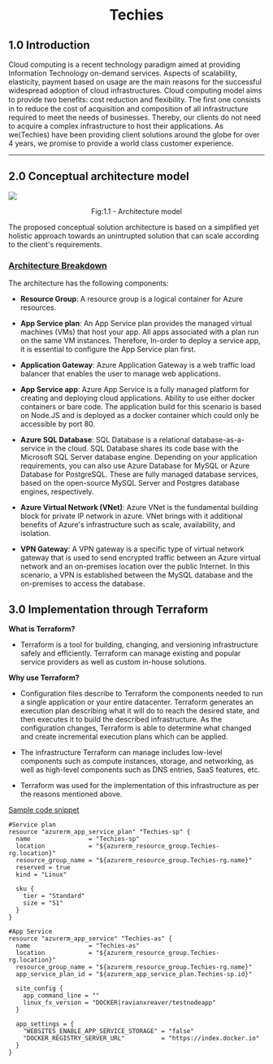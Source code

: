 # <center> **Techies** </center>

1.0 Introduction
-------------
Cloud computing is a recent technology paradigm aimed at providing Information Technology on-demand services. Aspects of scalability, elasticity, payment based on usage are the main reasons for the successful widespread adoption of cloud infrastructures. Cloud computing model aims to provide two beneﬁts: cost reduction and ﬂexibility. The ﬁrst one consists in to reduce the cost of acquisition and composition of all infrastructure required to meet the needs of businesses. Thereby, our clients do not need to acquire a complex infrastructure to host their applications. As we(Techies) have been providing client solutions around the globe for over 4 years, we promise to provide a world class customer experience. 


-------------

2.0 Conceptual architecture model
-------------


![](https://i.imgur.com/VLI7sTP.png) <center> Fig:1.1 - Architecture model </center>

The proposed conceptual solution architecture is based on a simplified yet
holistic approach towards an unintrupted solution that can scale according to the client's requirements.

**<H3><u>Architecture Breakdown</u></H3>**

The architecture has the following components:

- **Resource Group**: A resource group is a logical container for Azure resources.

- **App Service plan**: An App Service plan provides the managed virtual machines (VMs) that host your app. All apps associated with a plan run on the same VM instances. Therefore, In-order to deploy a service app, it is essential to configure the App Service plan first. 

- **Application Gateway**: Azure Application Gateway is a web traffic load balancer that enables the user to manage web applications. 

- **App Service app**: Azure App Service is a fully managed platform for creating and deploying cloud applications. Ability to use either docker containers or bare code. The application build for this scenario is based on Node.JS and is deployed as a docker container which could only be accessible by port 80.

- **Azure SQL Database**: SQL Database is a relational database-as-a-service in the cloud. SQL Database shares its code base with the Microsoft SQL Server database engine. Depending on your application requirements, you can also use Azure Database for MySQL or Azure Database for PostgreSQL. These are fully managed database services, based on the open-source MySQL Server and Postgres database engines, respectively.

- **Azure Virtual Network (VNet)**: Azure VNet is the fundamental building block for private IP network in azure. VNet brings with it additional benefits of Azure's infrastructure such as scale, availability, and isolation.

- **VPN Gateway**: A VPN gateway is a specific type of virtual network gateway that is used to send encrypted traffic between an Azure virtual network and an on-premises location over the public Internet. In this scenario, a VPN is established between the MySQL database and the on-premises to access the database.

3.0 Implementation through Terraform
-------------
**What is Terraform?**

- Terraform is a tool for building, changing, and versioning infrastructure safely and efficiently. Terraform can manage existing and popular service providers as well as custom in-house solutions.

**Why use Terraform?**
- Configuration files describe to Terraform the components needed to run a single application or your entire datacenter. Terraform generates an execution plan describing what it will do to reach the desired state, and then executes it to build the described infrastructure. As the configuration changes, Terraform is able to determine what changed and create incremental execution plans which can be applied.

- The infrastructure Terraform can manage includes low-level components such as compute instances, storage, and networking, as well as high-level components such as DNS entries, SaaS features, etc.

- Terraform was used for the implementation of this infrastructure as per the reasons mentioned above. 
  
<u>Sample code snippet</u>

```HCL
#Service plan
resource "azurerm_app_service_plan" "Techies-sp" {
  name                = "Techies-sp"
  location            = "${azurerm_resource_group.Techies-rg.location}"
  resource_group_name = "${azurerm_resource_group.Techies-rg.name}"
  reserved = true 
  kind = "Linux"

  sku {
    tier = "Standard"
    size = "S1"
  }
}

#App Service
resource "azurerm_app_service" "Techies-as" {
  name                = "Techies-as"
  location            = "${azurerm_resource_group.Techies-rg.location}"
  resource_group_name = "${azurerm_resource_group.Techies-rg.name}"
  app_service_plan_id = "${azurerm_app_service_plan.Techies-sp.id}"

  site_config {
    app_command_line = ""
    linux_fx_version = "DOCKER|ravianxreaver/testnodeapp"
  }

  app_settings = {
    "WEBSITES_ENABLE_APP_SERVICE_STORAGE" = "false"
    "DOCKER_REGISTRY_SERVER_URL"          = "https://index.docker.io"
  }
}
```

